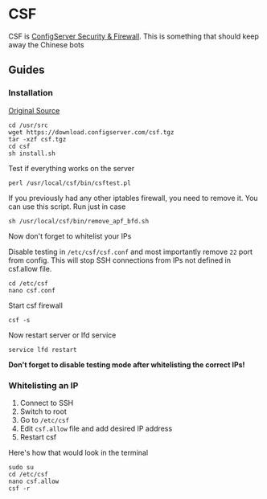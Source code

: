 # CSF

CSF is [ConfigServer Security & Firewall](https://configserver.com/cp/csf.html). 
This is something that should keep away the Chinese bots

## Guides

### Installation

[Original Source](https://download.configserver.com/csf/install.txt)

    cd /usr/src
    wget https://download.configserver.com/csf.tgz
    tar -xzf csf.tgz
    cd csf
    sh install.sh

Test if everything works on the server

    perl /usr/local/csf/bin/csftest.pl

If you previously had any other iptables firewall, you need to remove
it. You can use this script. Run just in case

    sh /usr/local/csf/bin/remove_apf_bfd.sh

Now don't forget to whitelist your IPs

Disable testing in `/etc/csf/csf.conf` and most importantly
remove `22` port from config. This will stop SSH connections
from IPs not defined in csf.allow file.

    cd /etc/csf
    nano csf.conf

Start csf firewall

    csf -s

Now restart server or lfd service

    service lfd restart
    
**Don't forget to disable testing mode after whitelisting the correct IPs!**

### Whitelisting an IP

1. Connect to SSH
2. Switch to root
3. Go to `/etc/csf`
4. Edit `csf.allow` file and add desired IP address
5. Restart csf

Here's how that would look in the terminal

```
sudo su
cd /etc/csf
nano csf.allow
csf -r
```

